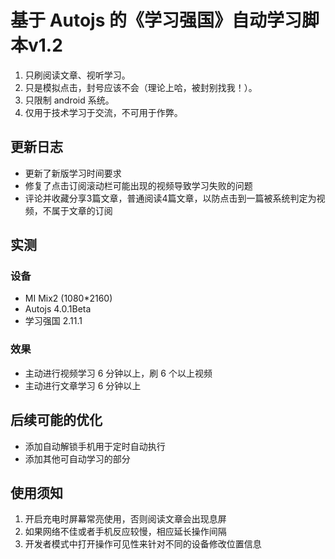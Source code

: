 # 基于 Autojs 的《学习强国》自动学习脚本v1.2

1. 只刷阅读文章、视听学习。
2. 只是模拟点击，封号应该不会（理论上哈，被封别找我！）。
3. 只限制 android 系统。
4. 仅用于技术学习于交流，不可用于作弊。

## 更新日志

* 更新了新版学习时间要求
* 修复了点击订阅滚动栏可能出现的视频导致学习失败的问题
* 评论并收藏分享3篇文章，普通阅读4篇文章，以防点击到一篇被系统判定为视频，不属于文章的订阅

## 实测

### 设备

* MI Mix2 (1080*2160)
* Autojs 4.0.1Beta
* 学习强国 2.11.1

### 效果

* 主动进行视频学习 6 分钟以上，刷 6 个以上视频
* 主动进行文章学习 6 分钟以上

## 后续可能的优化

* 添加自动解锁手机用于定时自动执行
* 添加其他可自动学习的部分

## 使用须知

1. 开启充电时屏幕常亮使用，否则阅读文章会出现息屏
2. 如果网络不佳或者手机反应较慢，相应延长操作间隔
3. 开发者模式中打开操作可见性来针对不同的设备修改位置信息
